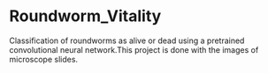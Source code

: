 # Roundworm_Vitality
Classification of roundworms as alive or dead using a pretrained convolutional neural network.This project is done with the images of microscope slides.
